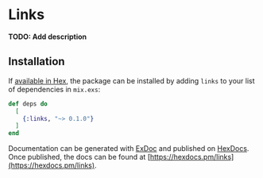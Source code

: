 # Links

**TODO: Add description**

## Installation

If [available in Hex](https://hex.pm/docs/publish), the package can be installed
by adding `links` to your list of dependencies in `mix.exs`:

```elixir
def deps do
  [
    {:links, "~> 0.1.0"}
  ]
end
```

Documentation can be generated with [ExDoc](https://github.com/elixir-lang/ex_doc)
and published on [HexDocs](https://hexdocs.pm). Once published, the docs can
be found at [https://hexdocs.pm/links](https://hexdocs.pm/links).


